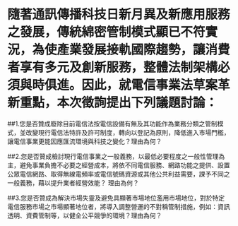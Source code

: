 # 隨著通訊傳播科技日新月異及新應用服務之發展，傳統綿密管制模式顯已不符實況，為使產業發展接軌國際趨勢，讓消費者享有多元及創新服務，整體法制架構必須與時俱進。因此，就電信事業法草案革新重點，本次徵詢提出下列議題討論：

##1.您是否贊成廢除目前電信法按電信設備有無及其功能作為業務分類之管制模式，並改變現行電信法特許及許可制度，轉向以登記為原則，降低進入市場門檻，讓電信事業更能因應匯流環境與科技之變化？理由為何？

##2.您是否贊成檢討現行電信事業之一般義務，以最低必要程度之一般性管理為主，避免事業負擔不必要之經營成本，將依不同電信服務、網路功能之提供、設置公眾電信網路、取得無線電頻率或電信號碼資源或其他公共利益需要，課予不同之一般義務，藉以提升業者經營效能？ 理由為何？

##3.您是否贊成為解決市場失靈及避免具顯著市場地位濫用市場地位，對於特定電信服務市場之市場顯著地位者，將導入調整營運的不對稱管制措施，例如：資訊透明、資費管制等，以健全公平競爭的環境？理由為何？

